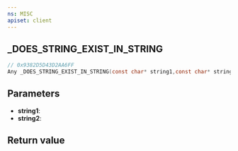 ```yaml
---
ns: MISC
apiset: client
---
```

## _DOES_STRING_EXIST_IN_STRING

```c
// 0x9382D5D43D2AA6FF
Any _DOES_STRING_EXIST_IN_STRING(const char* string1,const char* string2);
```


## Parameters
* **string1**:
* **string2**:

## Return value

